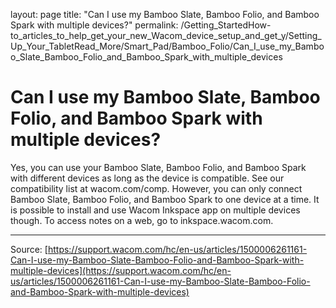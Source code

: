 layout: page
title: "Can I use my Bamboo Slate, Bamboo Folio, and Bamboo Spark with multiple devices?"
permalink: /Getting_StartedHow-to_articles_to_help_get_your_new_Wacom_device_setup_and_get_y/Setting_Up_Your_TabletRead_More/Smart_Pad/Bamboo_Folio/Can_I_use_my_Bamboo_Slate_Bamboo_Folio_and_Bamboo_Spark_with_multiple_devices

# Can I use my Bamboo Slate, Bamboo Folio, and Bamboo Spark with multiple devices?

Yes, you can use your Bamboo Slate, Bamboo Folio, and Bamboo Spark with different devices as long as the device is compatible. See our compatibility list at wacom.com/comp. However, you can only connect Bamboo Slate, Bamboo Folio, and Bamboo Spark to one device at a time. It is possible to install and use Wacom Inkspace app on multiple devices though. To access notes on a web, go to inkspace.wacom.com.

---
Source: [https://support.wacom.com/hc/en-us/articles/1500006261161-Can-I-use-my-Bamboo-Slate-Bamboo-Folio-and-Bamboo-Spark-with-multiple-devices](https://support.wacom.com/hc/en-us/articles/1500006261161-Can-I-use-my-Bamboo-Slate-Bamboo-Folio-and-Bamboo-Spark-with-multiple-devices)
